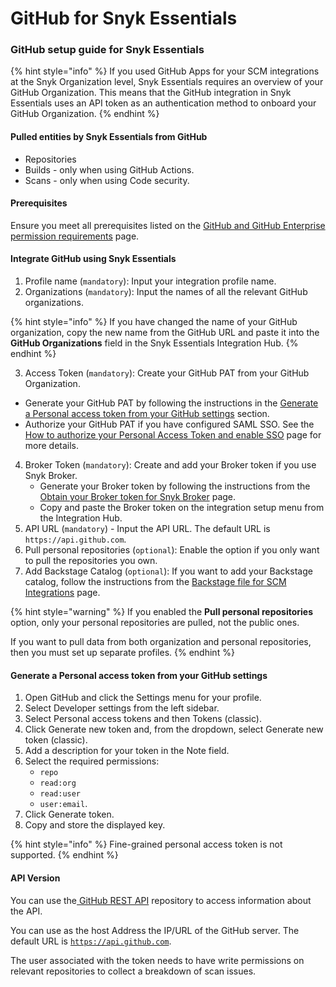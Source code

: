 # GitHub for Snyk Essentials

### GitHub setup guide for Snyk Essentials

{% hint style="info" %}
If you used GitHub Apps for your SCM integrations at the Snyk Organization level, Snyk Essentials requires an overview of your GitHub Organization. This means that the GitHub integration in Snyk Essentials uses an API token as an authentication method to onboard your GitHub Organization.&#x20;
{% endhint %}

#### Pulled entities by Snyk Essentials from GitHub <a href="#github-pulled-entities" id="github-pulled-entities"></a>

* Repositories
* Builds - only when using GitHub Actions.
* Scans - only when using Code security.

#### Prerequisites&#x20;

Ensure you meet all prerequisites listed on the [GitHub and GitHub Enterprise permission requirements](../snyk-scm-integrations/#github-and-github-enterprise-permissions-requirements) page.

#### Integrate GitHub using Snyk Essentials <a href="#github-integrate-using-snyk-apprisk" id="github-integrate-using-snyk-apprisk"></a>

1. Profile name (`mandatory`): Input your integration profile name.&#x20;
2. Organizations (`mandatory`): Input the names of all the relevant GitHub organizations.

{% hint style="info" %}
If you have changed the name of your GitHub organization, copy the new name from the GitHub URL and paste it into the **GitHub Organizations** field in the Snyk Essentials Integration Hub.
{% endhint %}

3. Access Token (`mandatory`): Create your GitHub PAT from your GitHub Organization.&#x20;

* Generate your GitHub PAT by following the instructions in the [Generate a Personal access token from your GitHub settings](github-for-snyk-essentials.md#generate-a-personal-access-token-from-your-github-settings) section.
* Authorize your GitHub PAT if you have configured SAML SSO. See the [How to authorize your Personal Access Token and enable SSO](../snyk-scm-integrations/github-enterprise.md#how-to-authorize-your-personal-access-token-and-enable-sso) page for more details.

4. Broker Token (`mandatory`): Create and add your Broker token if you use Snyk Broker.
   * Generate your Broker token by following the instructions from the [Obtain your Broker token for Snyk Broker](../../enterprise-setup/snyk-broker/classic-broker/prepare-snyk-broker-for-deployment/obtain-the-tokens-required-to-set-up-snyk-broker.md#obtain-your-broker-token-for-snyk-broker-code-agent) page.
   * Copy and paste the Broker token on the integration setup menu from the Integration Hub.
5. API URL (`mandatory`) - Input the API URL. The default URL is `https://api.github.com`.
6. Pull personal repositories (`optional`): Enable the option if you only want to pull the repositories you own.
7. Add Backstage Catalog (`optional`): If you want to add your Backstage catalog, follow the instructions from the [Backstage file for SCM Integrations](../../scm-ide-and-ci-cd-integrations/snyk-scm-integrations/application-context-for-scm-integrations/) page.

{% hint style="warning" %}
If you enabled the **Pull personal repositories** option, only your personal repositories are pulled, not the public ones.&#x20;

If you want to pull data from both organization and personal repositories, then you must set up separate profiles.
{% endhint %}

#### Generate a Personal access token from your GitHub settings

1. Open GitHub and click the Settings menu for your profile.
2. Select Developer settings from the left sidebar.
3. Select Personal access tokens and then Tokens (classic).
4. Click Generate new token and, from the dropdown, select Generate new token (classic).
5. Add a description for your token in the Note field.
6. Select the required permissions:&#x20;
   * `repo`
   * `read:org`
   * `read:user`
   * `user:email`.
7. Click Generate token.
8. Copy and store the displayed key.

{% hint style="info" %}
Fine-grained personal access token is not supported.
{% endhint %}

#### API Version <a href="#github-api-version" id="github-api-version"></a>

You can use the[ GitHub REST API](https://docs.github.com/en/rest?apiVersion=2022-11-28) repository to access information about the API.

You can use as the host Address the IP/URL of the GitHub server. The default URL is [`https://api.github.com`](https://api.github.com).

The user associated with the token needs to have write permissions on relevant repositories to collect a breakdown of scan issues.

